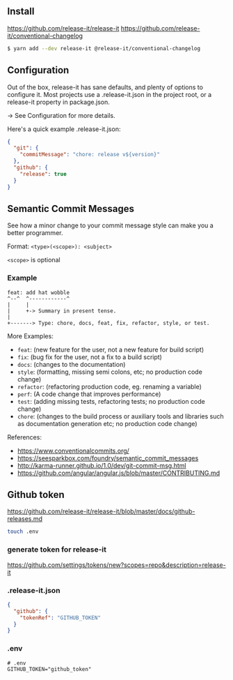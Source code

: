 ## Install

https://github.com/release-it/release-it
https://github.com/release-it/conventional-changelog

```bash
$ yarn add --dev release-it @release-it/conventional-changelog
```

## Configuration

Out of the box, release-it has sane defaults, and plenty of options to configure it. Most projects use a
.release-it.json in the project root, or a release-it property in package.json.

→ See Configuration for more details.

Here's a quick example .release-it.json:

```json
{
  "git": {
    "commitMessage": "chore: release v${version}"
  },
  "github": {
    "release": true
  }
}
```

## Semantic Commit Messages

See how a minor change to your commit message style can make you a better programmer.

Format: `<type>(<scope>): <subject>`

`<scope>` is optional

### Example

```
feat: add hat wobble
^--^  ^------------^
|     |
|     +-> Summary in present tense.
|
+-------> Type: chore, docs, feat, fix, refactor, style, or test.
```

More Examples:

- `feat`: (new feature for the user, not a new feature for build script)
- `fix`: (bug fix for the user, not a fix to a build script)
- `docs`: (changes to the documentation)
- `style`: (formatting, missing semi colons, etc; no production code change)
- `refactor`: (refactoring production code, eg. renaming a variable)
- `perf`: (A code change that improves performance)
- `test`: (adding missing tests, refactoring tests; no production code change)
- `chore`: (changes to the build process or auxiliary tools and libraries such as documentation generation etc; no
  production code change)

References:

- https://www.conventionalcommits.org/
- https://seesparkbox.com/foundry/semantic_commit_messages
- http://karma-runner.github.io/1.0/dev/git-commit-msg.html
- https://github.com/angular/angular.js/blob/master/CONTRIBUTING.md

## Github token

https://github.com/release-it/release-it/blob/master/docs/github-releases.md

```bash
touch .env
```

### generate token for release-it

https://github.com/settings/tokens/new?scopes=repo&description=release-it

### .release-it.json

```json
{
  "github": {
    "tokenRef": "GITHUB_TOKEN"
  }
}
```

### .env

```dotenv
# .env
GITHUB_TOKEN="github_token"
```
